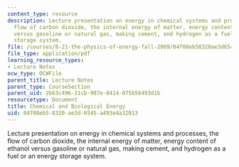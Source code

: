 ```yaml
---
content_type: resource
description: Lecture presentation on energy in chemical systems and processes, the
  flow of carbon dioxide, the internal energy of matter, energy content of ethanol
  versus gasoline or natural gas, making cement, and hydrogen as a fuel or an energy
  storage system.
file: /courses/8-21-the-physics-of-energy-fall-2009/04f08eb58320ae3d6545a493e4a32013_MIT8_21s09_lec07.pdf
file_type: application/pdf
learning_resource_types:
- Lecture Notes
ocw_type: OCWFile
parent_title: Lecture Notes
parent_type: CourseSection
parent_uid: 2b63c496-31cb-987e-8414-075b56493d1b
resourcetype: Document
title: Chemical and Biological Energy
uid: 04f08eb5-8320-ae3d-6545-a493e4a32013
---
```

Lecture presentation on energy in chemical systems and processes, the flow of carbon dioxide, the internal energy of matter, energy content of ethanol versus gasoline or natural gas, making cement, and hydrogen as a fuel or an energy storage system.

